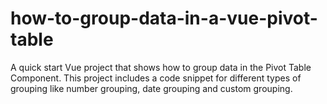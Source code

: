# how-to-group-data-in-a-vue-pivot-table
A quick start Vue project that shows how to group data in the Pivot Table Component. This project includes a code snippet for different types of grouping like number grouping, date grouping and custom grouping.
